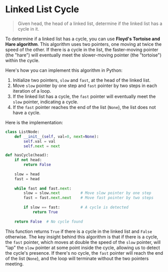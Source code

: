 # Linked List Cycle

> Given head, the head of a linked list, determine if the linked list has a cycle in it.

To determine if a linked list has a cycle, you can use **Floyd's Tortoise and Hare algorithm**. This algorithm uses two pointers, one moving at twice the speed of the other. If there is a cycle in the list, the faster-moving pointer (the "hare") will eventually meet the slower-moving pointer (the "tortoise") within the cycle.

Here's how you can implement this algorithm in Python:

1. Initialize two pointers, `slow` and `fast`, at the head of the linked list.
2. Move `slow` pointer by one step and `fast` pointer by two steps in each iteration of a loop.
3. If the linked list has a cycle, the `fast` pointer will eventually meet the `slow` pointer, indicating a cycle.
4. If the `fast` pointer reaches the end of the list (`None`), the list does not have a cycle.

Here is the implementation:

```python
class ListNode:
    def __init__(self, val=0, next=None):
        self.val = val
        self.next = next

def hasCycle(head):
    if not head:
        return False
    
    slow = head
    fast = head
    
    while fast and fast.next:
        slow = slow.next         # Move slow pointer by one step
        fast = fast.next.next    # Move fast pointer by two steps
        
        if slow == fast:         # A cycle is detected
            return True
    
    return False  # No cycle found
```

This function returns `True` if there is a cycle in the linked list and `False` otherwise. The key insight behind this algorithm is that if there is a cycle, the `fast` pointer, which moves at double the speed of the `slow` pointer, will "lap" the `slow` pointer at some point inside the cycle, allowing us to detect the cycle's presence. If there's no cycle, the `fast` pointer will reach the end of the list (`None`), and the loop will terminate without the two pointers meeting.
